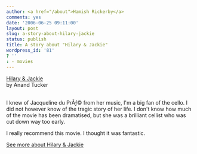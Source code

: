 ```yaml
---
author: <a href="/about">Hamish Rickerby</a>
comments: yes
date: '2006-06-25 09:11:00'
layout: post
slug: a-story-about-hilary-jackie
status: publish
title: A story about "Hilary & Jackie"
wordpress_id: '81'
? ''
: - movies
---
```


<div>
<div><a href="http://www.allconsuming.net/item/view/58788"><img src="http://images.amazon.com/images/P/B00007ELEW.01._SCTHUMBZZZ_.jpg" alt="" /></a></div>
<div><a href="http://www.allconsuming.net/item/view/58788">Hilary &amp; Jackie</a></div>
<div>by Anand Tucker</div>
 
<div>

I knew of Jacqueline du PrÃƒ© from her music, I'm a big fan of the cello.  I did not however know of the tragic story of her life.  I don't know how much of the movie has been dramatised, but she was a brilliant cellist who was cut down way too early.

I really recommend this movie.  I thought it was fantastic.

</div>
<div><a href="http://www.allconsuming.net/person/rickerbh/58788">
See more about Hilary &amp; Jackie</a></div>
</div>